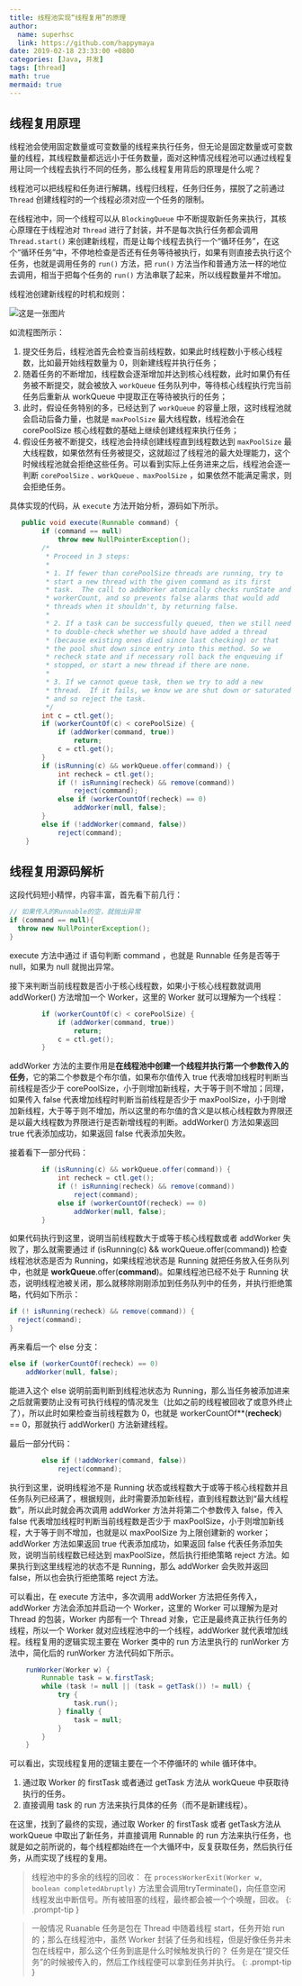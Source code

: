 ```yaml
---
title: 线程池实现“线程复用”的原理
author:
  name: superhsc
  link: https://github.com/happymaya
date: 2019-02-18 23:33:00 +0800
categories: [Java, 并发]
tags: [thread]
math: true
mermaid: true
---
```

## 线程复用原理

线程池会使用固定数量或可变数量的线程来执行任务，但无论是固定数量或可变数量的线程，其线程数量都远远小于任务数量，面对这种情况线程池可以通过线程复用让同一个线程去执行不同的任务，那么线程复用背后的原理是什么呢？

线程池可以把线程和任务进行解耦，线程归线程，任务归任务，摆脱了之前通过 `Thread` 创建线程时的一个线程必须对应一个任务的限制。

在线程池中，同一个线程可以从 `BlockingQueue` 中不断提取新任务来执行，其核心原理在于线程池对 `Thread` 进行了封装，并不是每次执行任务都会调用 `Thread.start()` 来创建新线程，而是让每个线程去执行一个“循环任务”，在这个“循环任务”中，不停地检查是否还有任务等待被执行，如果有则直接去执行这个任务，也就是调用任务的 `run()` 方法，把 `run()` 方法当作和普通方法一样的地位去调用，相当于把每个任务的 `run()` 方法串联了起来，所以线程数量并不增加。

线程池创建新线程的时机和规则：

![这是一张图片](https://maxpixelton.github.io/images/assert/java/thread/java-thread-pool-params-2.png)

如流程图所示：
1. 提交任务后，线程池首先会检查当前线程数，如果此时线程数小于核心线程数，比如最开始线程数量为 0，则新建线程并执行任务；
2. 随着任务的不断增加，线程数会逐渐增加并达到核心线程数，此时如果仍有任务被不断提交，就会被放入 `workQueue` 任务队列中，等待核心线程执行完当前任务后重新从 workQueue 中提取正在等待被执行的任务；
3. 此时，假设任务特别的多，已经达到了 `workQueue` 的容量上限，这时线程池就会启动后备力量，也就是 `maxPoolSize` 最大线程数，线程池会在 corePoolSize 核心线程数的基础上继续创建线程来执行任务；
4. 假设任务被不断提交，线程池会持续创建线程直到线程数达到 `maxPoolSize` 最大线程数，如果依然有任务被提交，这就超过了线程池的最大处理能力，这个时候线程池就会拒绝这些任务。可以看到实际上任务进来之后，线程池会逐一判断 `corePoolSize` `、workQueue` `、maxPoolSize` ，如果依然不能满足需求，则会拒绝任务。

具体实现的代码，从 `execute` 方法开始分析，源码如下所示。

```java
   public void execute(Runnable command) {
        if (command == null)
            throw new NullPointerException();
        /*
         * Proceed in 3 steps:
         *
         * 1. If fewer than corePoolSize threads are running, try to
         * start a new thread with the given command as its first
         * task.  The call to addWorker atomically checks runState and
         * workerCount, and so prevents false alarms that would add
         * threads when it shouldn't, by returning false.
         *
         * 2. If a task can be successfully queued, then we still need
         * to double-check whether we should have added a thread
         * (because existing ones died since last checking) or that
         * the pool shut down since entry into this method. So we
         * recheck state and if necessary roll back the enqueuing if
         * stopped, or start a new thread if there are none.
         *
         * 3. If we cannot queue task, then we try to add a new
         * thread.  If it fails, we know we are shut down or saturated
         * and so reject the task.
         */
        int c = ctl.get();
        if (workerCountOf(c) < corePoolSize) {
            if (addWorker(command, true))
                return;
            c = ctl.get();
        }
        if (isRunning(c) && workQueue.offer(command)) {
            int recheck = ctl.get();
            if (! isRunning(recheck) && remove(command))
                reject(command);
            else if (workerCountOf(recheck) == 0)
                addWorker(null, false);
        }
        else if (!addWorker(command, false))
            reject(command);
    }
```

## 线程复用源码解析

这段代码短小精悍，内容丰富，首先看下前几行：

```java
// 如果传入的Runnable的空，就抛出异常
if (command == null){
  throw new NullPointerException();
}
```

execute 方法中通过 if 语句判断 command ，也就是  Runnable 任务是否等于 null，如果为 null 就抛出异常。

接下来判断当前线程数是否小于核心线程数，如果小于核心线程数就调用 addWorker() 方法增加一个 Worker，这里的 Worker 就可以理解为一个线程：

```java
        if (workerCountOf(c) < corePoolSize) {
            if (addWorker(command, true))
                return;
            c = ctl.get();
        }
```

addWorker 方法的主要作用是**在线程池中创建一个线程并执行第一个参数传入的任务**，它的第二个参数是个布尔值，如果布尔值传入 true 代表增加线程时判断当前线程是否少于 corePoolSize，小于则增加新线程，大于等于则不增加；同理，如果传入 false 代表增加线程时判断当前线程是否少于 maxPoolSize，小于则增加新线程，大于等于则不增加，所以这里的布尔值的含义是以核心线程数为界限还是以最大线程数为界限进行是否新增线程的判断。addWorker() 方法如果返回 true 代表添加成功，如果返回 false 代表添加失败。

接着看下一部分代码：

```java
        if (isRunning(c) && workQueue.offer(command)) {
            int recheck = ctl.get();
            if (! isRunning(recheck) && remove(command))
                reject(command);
            else if (workerCountOf(recheck) == 0)
                addWorker(null, false);
        }
```

如果代码执行到这里，说明当前线程数大于或等于核心线程数或者 addWorker 失败了，那么就需要通过 if (isRunning(c) && workQueue.offer(command)) 检查线程池状态是否为 Running，如果线程池状态是 Running 就把任务放入任务队列中，也就是 **workQueue**.offer(**command**)。如果线程池已经不处于 Running 状态，说明线程池被关闭，那么就移除刚刚添加到任务队列中的任务，并执行拒绝策略，代码如下所示：

```java
if (! isRunning(recheck) && remove(command)) {
  reject(command);
}
```

再来看后一个 else 分支：

```java
else if (workerCountOf(recheck) == 0) 
    addWorker(null, false);
```

能进入这个 else 说明前面判断到线程池状态为 Running，那么当任务被添加进来之后就需要防止没有可执行线程的情况发生（比如之前的线程被回收了或意外终止了），所以此时如果检查当前线程数为 0，也就是 workerCountOf**(**recheck**) == 0，那就执行 addWorker() 方法新建线程。

最后一部分代码：

```java
        else if (!addWorker(command, false))
            reject(command);
```

执行到这里，说明线程池不是 Running 状态或线程数大于或等于核心线程数并且任务队列已经满了，根据规则，此时需要添加新线程，直到线程数达到“最大线程数”，所以此时就会再次调用 addWorker 方法并将第二个参数传入 false，传入 false 代表增加线程时判断当前线程数是否少于 maxPoolSize，小于则增加新线程，大于等于则不增加，也就是以 maxPoolSize 为上限创建新的 worker；addWorker 方法如果返回 true 代表添加成功，如果返回 false 代表任务添加失败，说明当前线程数已经达到 maxPoolSize，然后执行拒绝策略 reject 方法。如果执行到这里线程池的状态不是 Running，那么 addWorker 会失败并返回 false，所以也会执行拒绝策略 reject 方法。

可以看出，在 execute 方法中，多次调用 addWorker 方法把任务传入，addWorker 方法会添加并启动一个 Worker，这里的 Worker 可以理解为是对 Thread 的包装，Worker 内部有一个 Thread 对象，它正是最终真正执行任务的线程，所以一个 Worker 就对应线程池中的一个线程，addWorker 就代表增加线程。线程复用的逻辑实现主要在 Worker 类中的 run 方法里执行的 runWorker 方法中，简化后的 runWorker 方法代码如下所示。

```java
    runWorker(Worker w) {
        Runnable task = w.firstTask;
        while (task != null || (task = getTask()) != null) {
            try {
                task.run();
            } finally {
                task = null;
            }
        }
    }
```

可以看出，实现线程复用的逻辑主要在一个不停循环的 while 循环体中。
1. 通过取 Worker 的 firstTask 或者通过 getTask 方法从 workQueue 中获取待执行的任务。
2. 直接调用 task 的 run 方法来执行具体的任务（而不是新建线程）。

在这里，找到了最终的实现，通过取 Worker 的 firstTask 或者 getTask方法从 workQueue 中取出了新任务，并直接调用 Runnable 的 run 方法来执行任务，也就是如之前所说的，每个线程都始终在一个大循环中，反复获取任务，然后执行任务，从而实现了线程的复用。



> 线程池中的多余的线程的回收：
  在 `processWorkerExit(Worker w, boolean completedAbruptly)` 方法里会调用tryTerminate()，向任意空闲线程发出中断信号。所有被阻塞的线程，最终都会被一个个唤醒，回收。
{: .prompt-tip }


> 一般情况 Ruanable 任务是包在 Thread 中随着线程 start，任务开始 run 的；那么在线程池中，虽然 Worker 封装了任务和线程，但是好像任务并未包在线程中，那么这个任务到底是什么时候触发执行的？
> 任务是在“提交任务”的时候被传入的，然后工作线程便可以拿到任务并执行。
{: .prompt-tip }

